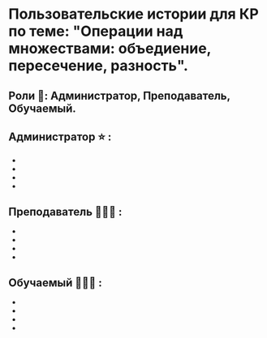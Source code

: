 <!DOCTYPE html>
<html>
 <head> 
 <meta charset="utf-8">
 <meta name="Автор" content="Исаев Ильяс">
 <meta name="Курсовая работа" content="Пользовательские истории">
 </head>
<body>
<h1> Пользовательские истории для <abbr tittle="Курсовая работа">КР</abbr> по теме: "Операции над множествами: объедиение, пересечение, разность".</h1>
<h2>Роли 👥: Администратор, Преподаватель, Обучаемый.</h2>
<!-- Информация про АДМИНИСТРАТОРА -->
<h2>Администратор ⭐ :</h2>
<ul>
<li> </li>
<li> </li>
<li> </li>
<li> </li>
</ul>
<p>  </p>
<!-- Информация про ПРЕПОДАВАТЕЛЯ -->
<h2>Преподаватель 👨🏻‍🏫 :</h2>
<ul>
<li> </li>
<li> </li>
<li> </li>
<li> </li>
</ul>
<p>  </p>
<!-- Информация про ОБУЧАЕМОГО -->
<h2>Обучаемый 👨🏻‍🎓 :</h2>
<ul>
<li> </li>
<li> </li>
<li> </li>
<li> </li>
</ul>
<p>  </p>

<!-- Информация про СИСТЕМУ -->

<!-- Комментарий -->
<h1> </h1>
<h2> </h2>
<h3> </h3>
<p>  </p>

</body>
</html> 